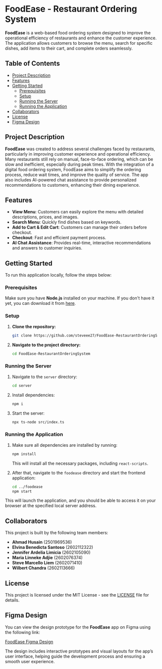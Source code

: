 # FoodEase - Restaurant Ordering System

**FoodEase** is a web-based food ordering system designed to improve the operational efficiency of restaurants and enhance the customer experience. The application allows customers to browse the menu, search for specific dishes, add items to their cart, and complete orders seamlessly.

## Table of Contents
- [Project Description](#project-description)
- [Features](#features)
- [Getting Started](#getting-started)
  - [Prerequisites](#prerequisites)
  - [Setup](#setup)
  - [Running the Server](#running-the-server)
  - [Running the Application](#running-the-application)
- [Collaborators](#collaborators)
- [License](#license)
- [Figma Design](#figma-design)

## Project Description

**FoodEase** was created to address several challenges faced by restaurants, particularly in improving customer experience and operational efficiency. Many restaurants still rely on manual, face-to-face ordering, which can be slow and inefficient, especially during peak times. With the integration of a digital food ordering system, FoodEase aims to simplify the ordering process, reduce wait times, and improve the quality of service. The app also includes AI-powered chat assistance to provide personalized recommendations to customers, enhancing their dining experience.

## Features

- **View Menu**: Customers can easily explore the menu with detailed descriptions, prices, and images.
- **Search Menu**: Quickly find dishes based on keywords.
- **Add to Cart & Edit Cart**: Customers can manage their orders before checkout.
- **Checkout**: Fast and efficient payment process.
- **AI Chat Assistance**: Provides real-time, interactive recommendations and answers to customer inquiries.

## Getting Started

To run this application locally, follow the steps below:

### Prerequisites

Make sure you have **Node.js** installed on your machine. If you don't have it yet, you can download it from [here](https://nodejs.org/).

### Setup

1. **Clone the repository:**
   ```bash
   git clone https://github.com/steveee27/FoodEase-RestaurantOrderingSystem.git
   ```

2. **Navigate to the project directory:**
   ```bash
   cd FoodEase-RestaurantOrderingSystem
   ```

### Running the Server

1. Navigate to the `server` directory:
   ```bash
   cd server
   ```

2. Install dependencies:
   ```bash
   npm i
   ```

3. Start the server:
   ```bash
   npx ts-node src/index.ts
   ```

### Running the Application

1. Make sure all dependencies are installed by running:
   ```bash
   npm install
   ```
   This will install all the necessary packages, including `react-scripts`.

2. After that, navigate to the `foodease` directory and start the frontend application:
   ```bash
   cd ../foodease
   npm start
   ```

This will launch the application, and you should be able to access it on your browser at the specified local server address.

## Collaborators

This project is built by the following team members:

- **Ahmad Husain** (2501969536)
- **Elvina Benedicta Santoso** (2602112322)
- **Jennifer Ardelia Limicia** (2602105090)
- **Maria Linneke Adjie** (2602076374)
- **Steve Marcello Liem** (2602071410)
- **Wilbert Chandra** (2602113666)

## License

This project is licensed under the MIT License - see the [LICENSE](LICENSE) file for details.

## Figma Design

You can view the design prototype for the **FoodEase** app on Figma using the following link:

[FoodEase Figma Design](https://www.figma.com/proto/ylHbtKvdF9G6423UlyRhUA/FoodEase-SE-1?node-id=76-357&p=f&t=4hyReXgnLjx2KB1M-1&scaling=scale-down&content-scaling=fixed&page-id=0%3A1&starting-point-node-id=1%3A35)

The design includes interactive prototypes and visual layouts for the app’s user interface, helping guide the development process and ensuring a smooth user experience.
